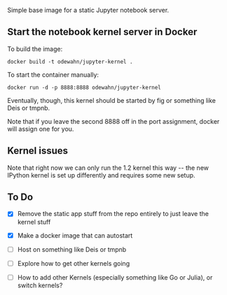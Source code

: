 Simple base image for a static Jupyter notebook server.


## Start the notebook kernel server in Docker


To build the image:

```
docker build -t odewahn/jupyter-kernel .
```

To start the container manually: 

```
docker run -d -p 8888:8888 odewahn/jupyter-kernel
```

Eventually, though, this kernel should be started by fig or something like Deis or tmpnb.

Note that if you leave the second 8888 off in the port assignment, docker will assign one for you.

## Kernel issues

Note that right now we can only run the 1.2 kernel this way -- the new IPython kernel is set up differently and requires some new setup.

## To Do

* [x] Remove the static app stuff from the repo entirely to just leave the kernel stuff
* [x] Make a docker image that can autostart
* [ ] Host on something like Deis or tmpnb 
* [ ] Explore how to get other kernels going
* [ ] How to add other Kernels (especially something like Go or Julia), or switch kernels?  

